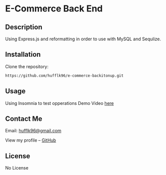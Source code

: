  # E-Commerce Back End 
## Description 
Using Express.js and reformatting in order to use with MySQL and Sequlize. 



## Installation

Clone the repository:

```sh
https://github.com/hufflk96/e-commerce-backitonup.git
```

## Usage

Using Insomnia to test opperations
Demo Video  [here]()


## Contact Me

Email: hufflk96@gmail.com

View my profile – [GitHub](https://github.com/hufflk96)


## License
No License


